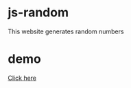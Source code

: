 # js-random
This website generates random numbers

# demo
<a href="https://www.github.com/thunder-coding/js-random/blob/master/Random.html">Click here</a>
